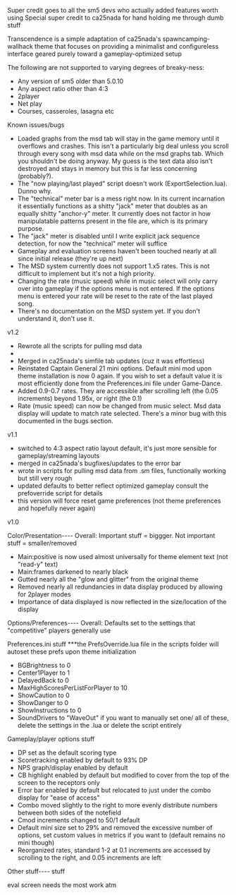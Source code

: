 Super credit goes to all the sm5 devs who actually added features worth using
Special super credit to ca25nada for hand holding me through dumb stuff

Transcendence is a simple adaptation of ca25nada's spawncamping-wallhack theme
that focuses on providing a minimalist and configureless interface geared purely
toward a gameplay-optimized setup

The following are not supported to varying degrees of breaky-ness:

- Any version of sm5 older than 5.0.10
- Any aspect ratio other than 4:3
- 2player
- Net play
- Courses, casseroles, lasagna etc

Known issues/bugs

- Loaded graphs from the msd tab will stay in the game memory until it overflows and crashes.
This isn't a particularly big deal unless you scroll through every song with msd data while 
on the msd graphs tab. Which you shouldn't be doing anyway. My guess is the text data also
isn't destroyed and stays in memory but this is far less concerning (probably?).
- The "now playing/last played" script doesn't work (ExportSelection.lua). Dunno why.
- The "technical" meter bar is a mess right now. In its current incarnation it essentially functions 
as a shitty "jack" meter that doubles as an equally shitty "anchor-y" meter. It currently does not
factor in how manipulatable patterns present in the file are, which is its primary purpose.
- The "jack" meter is disabled until I write explicit jack sequence detection, for now the "technical"
meter will suffice
- Gameplay and evaluation screens haven't been touched nearly at all since initial release (they're up next)
- The MSD system currently does not support 1.x5 rates. This is not difficult to implement but it's not a 
high priority. 
- Changing the rate (music speed) while in music select will only carry over into gameplay if the options menu
is not entered. If the options menu is entered your rate will be reset to the rate of the last played song. 
- There's no documentation on the MSD system yet. If you don't understand it, don't use it. 


v1.2

- Rewrote all the scripts for pulling msd data
- 
- Merged in ca25nada's simfile tab updates (cuz it was effortless)
- Reinstated Captain General 21 mini options. Default mini mod upon theme installation is now 0 again. 
If you wish to set a default value it is most efficiently done from the Preferences.ini file under Game-Dance.
- Added 0.9-0.7 rates. They are accessible after scrolling left (the 0.05 increments) beyond 1.95x, or right
(the 0.1)
- Rate (music speed) can now be changed from music select. Msd data display will update to match rate selected.
There's a minor bug with this documented in the bugs section.



v1.1

- switched to 4:3 aspect ratio layout default, it's just more sensible for gameplay/streaming layouts
- merged in ca25nada's bugfixes/updates to the error bar
- wrote in scripts for pulling msd data from .sm files, functionally working but still very rough
- updated defaults to better reflect optimized gameplay consult the prefoverride script for details
- this version will force reset game preferences (not theme preferences and hopefully never again)


v1.0

Color/Presentation---- 
Overall: Important stuff = biggger. Not important stuff = smaller/removed

- Main:positive is now used almost universally for theme element text (not "read-y" text)
- Main:frames darkened to nearly black
- Gutted nearly all the "glow and glitter" from the original theme
- Removed nearly all redundancies in data display produced by allowing for 2player modes
- Importance of data displayed is now reflected in the size/location of the display

Options/Preferences----
Overall: Defaults set to the settings that "competitive" players generally use

Preferences.ini stuff
***the PrefsOverride.lua file in the scripts folder will autoset these prefs upon theme initialization
- BGBrightness to 0
- Center1Player to 1
- DelayedBack to 0
- MaxHighScoresPerListForPlayer to 10
- ShowCaution to 0
- ShowDanger to 0
- ShowInstructions to 0
- SoundDrivers to "WaveOut"
if you want to manually set one/ all of these, delete the settings in the .lua or delete the script entirely

Gameplay/player options stuff
- DP set as the default scoring type
- Scoretracking enabled by default to 93% DP
- NPS graph/display enabled by default
- CB highlight enabled by default but modified to cover from the top of the screen to the receptors only
- Error bar enabled by default but relocated to just under the combo display for "ease of access"
- Combo moved slightly to the right to more evenly distribute numbers between both sides of the notefield
- Cmod increments changed to 50/1 default
- Default mini size set to 29% and removed the excessive number of options, set custom values in metrics if you want to (default remains no mini though)
- Reorganized rates, standard 1-2 at 0.1 increments are accessed by scrolling to the right, and 0.05 increments are left

Other stuff----
stuff

eval screen needs the most work atm